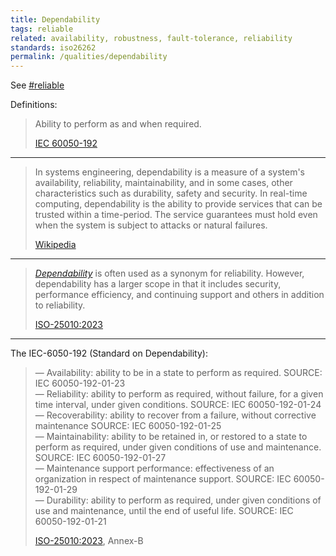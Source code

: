 ```yaml
---
title: Dependability
tags: reliable
related: availability, robustness, fault-tolerance, reliability
standards: iso26262
permalink: /qualities/dependability
---
```


See [#reliable](/tag-reliable)

Definitions:

>Ability to perform as and when required.
>
>[IEC 60050-192](https://webstore.iec.ch/preview/info_iec60050-192%7Bed1.0%7Db.pdf)

<hr class="with-no-margin"/>

>In systems engineering, dependability is a measure of a system's availability, reliability, maintainability, and in some cases, other characteristics such as durability, safety and security. In real-time computing, dependability is the ability to provide services that can be trusted within a time-period. The service guarantees must hold even when the system is subject to attacks or natural failures. 
>
>[Wikipedia](https://en.wikipedia.org/wiki/Dependability)


<hr class="with-no-margin"/>

>[_Dependability_](/qualities/dependability) is often used as a synonym for reliability. However, dependability has a larger scope in that it includes security, performance efficiency, and continuing support and others in addition to reliability.
>
>[ISO-25010:2023](/references/#iso-25010-2023)


<hr class="with-no-margin"/>

The IEC-6050-192 (Standard on Dependability):

>— Availability: ability to be in a state to perform as required. SOURCE: IEC 60050-192-01-23<br>
>— Reliability: ability to perform as required, without failure, for a given time interval, under given conditions. SOURCE: IEC 60050-192-01-24<br>
>— Recoverability: ability to recover from a failure, without corrective maintenance SOURCE: IEC 60050-192-01-25<br>
>— Maintainability: ability to be retained in, or restored to a state to perform as required, under given conditions of use and maintenance. SOURCE: IEC 60050-192-01-27<br>
>— Maintenance support performance: effectiveness of an organization in respect of maintenance support. SOURCE: IEC 60050-192-01-29<br>
>— Durability: ability to perform as required, under given conditions of use and maintenance, until the end of useful life. SOURCE: IEC 60050-192-01-21
>
>[ISO-25010:2023](/references/#iso-25010-2023), Annex-B

